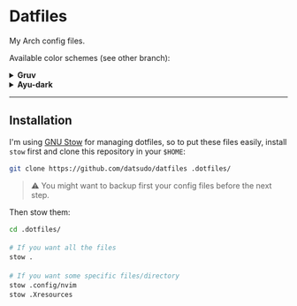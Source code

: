 # Datfiles

My Arch config files.

Available color schemes (see other branch):

<div>
<details>
<summary><b>Gruv</b></summary>

<img src="https://github.com/DatSudo/datfiles/blob/main/.images/gruv.png">
</img>
</div>


<div>
<details>
<summary><b>Ayu-dark</b></summary>

<img src="https://github.com/DatSudo/datfiles/blob/main/.images/ayu-dark.png">
</img>
</div>

---

## Installation

I'm using [GNU Stow](https://www.gnu.org/software/stow/) for managing dotfiles, so to put these files easily, install `stow` first and clone this repository in your `$HOME`:

```bash
git clone https://github.com/datsudo/datfiles .dotfiles/
```

> :warning: You might want to backup first your config files before the next step.

Then stow them:

```bash
cd .dotfiles/

# If you want all the files
stow .

# If you want some specific files/directory
stow .config/nvim
stow .Xresources
```

